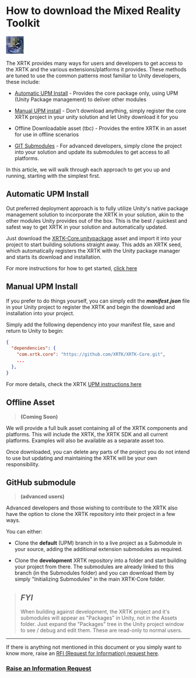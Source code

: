 # How to download the Mixed Reality Toolkit

![](https://github.com/XRTK/XRTK-Core/raw/master/docs/logo.png)

The XRTK provides many ways for users and developers to get access to the XRTK and the various extensions/platforms it provides.  These methods are tuned to use the common patterns most familiar to Unity developers, these include:

* [Automatic UPM Install](https://github.com/XRTK/XRTK-Core/releases) - Provides the core package only, using UPM (Unity Package management) to deliver other modules

* [Manual UPM install](#manual-upm-install) - Don't download anything, simply register the core XRTK project in your unity solution and let Unity download it for you

* Offline Downloadable asset (tbc) - Provides the entire XRTK in an asset for use in offline scenarios

* [GIT Submodules](#github-submodule) - For advanced developers, simply clone the project into your solution and update its submodules to get access to all platforms.

In this article, we will walk through each approach to get you up and running, starting with the simplest first.

## Automatic UPM Install

Out preferred deployment approach is to fully utilize Unity's native package management solution to incorporate the XRTK in your solution, akin to the other modules Unity provides out of the box.
This is the best / quickest and safest way to get XRTK in your solution and automatically updated.

Just download the [XRTK-Core.unitypackage](https://github.com/XRTK/XRTK-Core/releases) asset and import it into your project to start building solutions straight away.  This adds an XRTK seed, which automatically registers the XRTK with the Unity package manager and starts its download and installation.

For more instructions for how to get started, [click here](/docs/A01-XRTKUPMInstall.md)

## Manual UPM Install

If you prefer to do things yourself, you can simply edit the ***manifest.json*** file in your Unity project to register the XRTK and begin the download and installation into your project.

Simply add the following dependency into your manifest file, save and return to Unity to begin:

```json
{
  "dependencies": {
    "com.xrtk.core": "https://github.com/XRTK/XRTK-Core.git",
    ...
  },
}
```

For more details, check the XRTK [UPM instructions here]()

## Offline Asset
> **(Coming Soon)**

We will provide a full bulk asset containing all of the XRTK components and platforms. This will include the XRTK, the XRTK SDK and all current platforms.
Examples will also be available as a separate asset too.

Once downloaded, you can delete any parts of the project you do not intend to use but updating and maintaining the XRTK will be your own responsibility.

## GitHub submodule 
> **(advanced users)**

Advanced developers and those wishing to contribute to the XRTK also have the option to clone the XRTK repository into their project in a few ways.

You can either:

* Clone the **default** (UPM) branch in to a live project as a Submodule in your source, adding the additional extension submodules as required.

* Clone the **development** XRTK repository into a folder and start building your project from there. The submodules are already linked to this branch (in the Submodules folder) and you can download them by simply "Initializing Submodules" in the main XRTK-Core folder.

> ***FYI***
> ---
> When building against development, the XRTK project and it's submodules will appear as "Packages" in Unity, not in the Assets folder.  Just expand the "Packages" tree in the Unity project window to see / debug and edit them.  These are read-only to normal users.

---
If there is anything not mentioned in this document or you simply want to know more, raise an [RFI (Request for Information) request here](https://github.com/XRTK/XRTK-Core/issues/new?assignees=&labels=question&template=request_for_information.md&title=).

### [**Raise an Information Request**](https://github.com/XRTK/XRTK-Core/issues/new?assignees=&labels=question&template=request_for_information.md&title=)